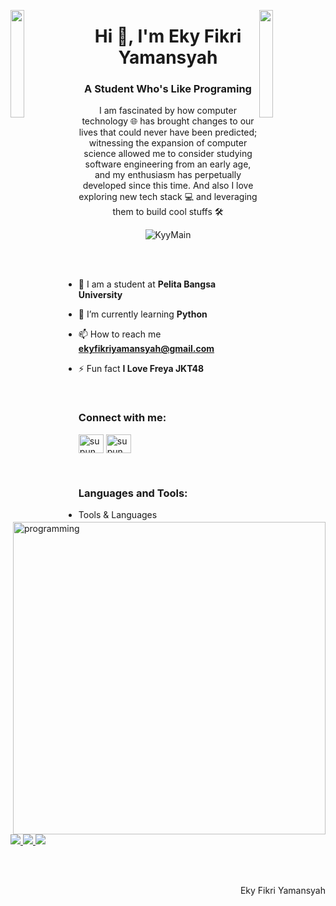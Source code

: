 <img align="left" src="https://user-images.githubusercontent.com/65187002/144930161-2f783401-8d27-4fdf-a2f7-cc0ba32f1f1f.gif" width="21%" style="display:inline;"><img align="right" src="https://user-images.githubusercontent.com/65187002/144930161-2f783401-8d27-4fdf-a2f7-cc0ba32f1f1f.gif" width="21%" style="display:inline;">

<h1 align="center">Hi 👋, I'm Eky Fikri Yamansyah</h1>
<h3 align="center">A Student Who's Like Programing</h3>
<p align="center">I am fascinated by how computer technology 🌐 has brought changes to our lives that could never have been predicted; witnessing the expansion of computer science allowed me to consider studying software engineering from an early age, and my enthusiasm has perpetually developed since this time. And also I love exploring new tech stack 💻 and leveraging them to build cool stuffs 🛠️</p>
<p align="center"> 
 <img src="https://komarev.com/ghpvc/?username=KyyMain&label=Profile%20views&color=0e75b6&style=flat" alt="KyyMain" /> 
<!--  <img src="https://img.shields.io/badge/Languages-Python | Java | PHP | Typescript | Node | React -green.svg" alt="supun nanayakkara's languages" /> -->
<!--  <img alt="Profile followers" src="https://img.shields.io/github/followers/supuna97"> -->
</p>

<img align="right" alt="programming" width="500" src="https://cdna.artstation.com/p/assets/images/images/028/102/058/original/pixel-jeff-matrix-s.gif?1593487263">
<br><br>

- 🔭 I am a student at **Pelita Bangsa University**

- 🌱 I’m currently learning **Python**

- 📫 How to reach me **ekyfikriyamansyah@gmail.com**

- ⚡ Fun fact **I Love Freya JKT48**

<br>
<h3 align="left">Connect with me:</h3>
<p align="left">

<a href="https://instagram.com/eky_fikri_" target="blank"><img align="center" src="https://raw.githubusercontent.com/rahuldkjain/github-profile-readme-generator/master/src/images/icons/Social/instagram.svg" alt="supun___lk" height="30" width="40" /></a>
<a href="https://www.youtube.com/@playboygengs" target="blank"><img align="center" src="https://raw.githubusercontent.com/rahuldkjain/github-profile-readme-generator/master/src/images/icons/Social/youtube.svg" alt="supun nanayakkara" height="30" width="40" /></a>
</p>
<br>
<h3 align="left">Languages and Tools:</h3>


- Tools & Languages
<p align="left">
  <a href="https://skillicons.dev">
    <img src="https://skillicons.dev/icons?i=git,github,vscode" />
   <img src="https://skillicons.dev/icons?i=python" />
   <img src="https://skillicons.dev/icons?i=java" />
  </a>
</p>

<br/>


<br>
<p align="right" > Eky Fikri Yamansyah</a></p>
